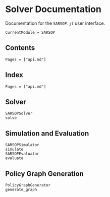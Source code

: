 # Solver Documentation

Documentation for the `SARSOP.jl` user interface.

```@meta
CurrentModule = SARSOP
```

## Contents

```@contents
Pages = ["api.md"]
```

## Index

```@index
Pages = ["api.md"]
```

## Solver

```@docs
SARSOPSolver
solve
```

## Simulation and Evaluation

```@docs 
SARSOPSimulator
simulate
SARSOPEvaluator
evaluate
```

## Policy Graph Generation 

```@docs
PolicyGraphGenerator
generate_graph
```
